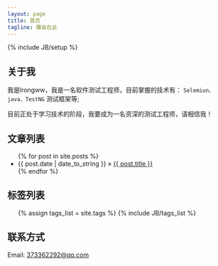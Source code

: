 ```yaml
---
layout: page
title: 首页
tagline: 雕虫在此
---
```

{% include JB/setup %}

## 关于我

我是lrongww，我是一名软件测试工程师，目前掌握的技术有： `Selemiun、java、TestNG` 测试框架等;

目前正处于学习技术的阶段，我要成为一名资深的测试工程师，请相信我！
    
## 文章列表

<ul class="posts">
  {% for post in site.posts %}
    <li><span>{{ post.date | date_to_string }}</span> &raquo; <a href="{{ BASE_PATH }}{{ post.url }}">{{ post.title }}</a></li>
  {% endfor %}
</ul>

## 标签列表

<ul class="tag_box inline">
  {% assign tags_list = site.tags %}  
  {% include JB/tags_list %}
</ul>


## 联系方式

Email: [373362292@qq.com](mailto:373362292@qq.com)
